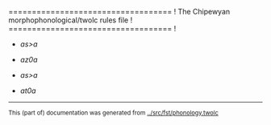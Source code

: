 =================================== !
The Chipewyan morphophonological/twolc rules file !
=================================== !








* *as>a*
* *az0a*

* *as>a*
* *at0a*

* * *
<small>This (part of) documentation was generated from [../src/fst/phonology.twolc](http://github.com/giellalt/lang-chp/blob/main/../src/fst/phonology.twolc)</small>
